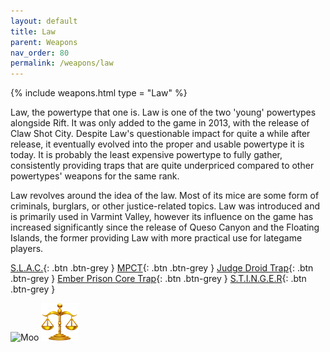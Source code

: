 ```yaml
---
layout: default
title: Law
parent: Weapons
nav_order: 80
permalink: /weapons/law
---
```

{% include weapons.html type = "Law" %}

Law, the powertype that one is.
Law is one of the two 'young' powertypes alongside Rift. It was only added to the game in 2013, with the release of Claw Shot City. Despite Law's questionable impact for quite a while after release, it eventually evolved into the proper and usable powertype it is today. It is probably the least expensive powertype to fully gather, consistently providing traps that are quite underpriced compared to other powertypes' weapons for the same rank.

Law revolves around the idea of the law. Most of its mice are some form of criminals, burglars, or other justice-related topics.
Law was introduced and is primarily used in Varmint Valley, however its influence on the game has increased significantly since the release of Queso Canyon and the Floating Islands, the former providing Law with more practical use for lategame players.

<span class="fs-1">[S.L.A.C.](/weapons/law/slac){: .btn .btn-grey } </span><span class="fs-1"> [MPCT](/weapons/law/MPCT){: .btn .btn-grey } </span><span class="fs-1"> [Judge Droid Trap](/weapons/law/jdt){: .btn .btn-grey } </span><span class="fs-1"> [Ember Prison Core Trap](/weapons/shadow/epct){: .btn .btn-grey } </span><span class="fs-1"> [S.T.I.N.G.E.R](/weapons/shadow/stinger){: .btn .btn-grey } </span>

<img src="/assets/images/weapons/ZAF_GIB_LAW_CHART_TY.png" alt="Moo" width="300" height="300">
<img src="/assets/images/power-types/law.png" alt="Law">
